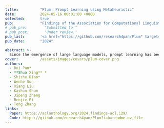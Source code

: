 ```yaml
---
title:          "Plum: Prompt Learning using Metaheuristic"
date:           2024-05-16 00:01:00 +0800
selected:       true
pub:            "Findings of the Association for Computational Linguistics (ACL Findings)"
# pub_pre:        "Submitted to "
# pub_post:       'Under review.'
pub_last:       '<a href="https://github.com/research4pan/Plum" target="_blank"><img src="https://img.shields.io/github/stars/research4pan/Plum"></a>'
pub_date:       "2024"

abstract: >-
  Since the emergence of large language models, prompt learning has become a popular method for optimizing and customizing these models. Special prompts, such as Chain-of-Thought, have even revealed previously unknown reasoning capabilities within these models. However, the progress of discovering effective prompts has been slow, driving a desire for general prompt optimization methods. Unfortunately, few existing prompt learning methods satisfy the criteria of being truly “general”, i.e., automatic, discrete, black-box, gradient-free, and interpretable all at once. In this paper, we introduce metaheuristics, a branch of discrete non-convex optimization methods with over 100 options, as a promising approach to prompt learning. Within our paradigm, we test six typical methods: hill climbing, simulated annealing, genetic algorithms with/without crossover, tabu search, and harmony search, demonstrating their effectiveness in white-box and black-box prompt learning. Furthermore, we show that these methods can be used to discover more human-understandable prompts that were previously unknown in both reasoning and image generation tasks, opening the door to a cornucopia of possibilities in prompt optimization.
cover:          /assets/images/covers/plum-cover.png
authors:
  - Rui Pan*
  - **Shuo Xing** *
  - Shizhe Diao*
  - Wenhe Sun
  - Xiang Liu
  - Kashun Shum
  - Jipeng Zhang
  - Renjie Pi
  - Tong Zhang
links:
  Paper: https://aclanthology.org/2024.findings-acl.129/
  Code: https://github.com/research4pan/Plum?tab=readme-ov-file
---
```

